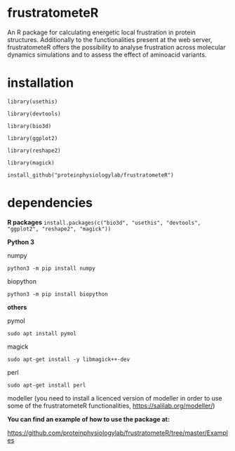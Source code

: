 # frustratometeR
An R package for calculating energetic local frustration in protein structures. Additionally to the functionalities present at the web server, frustratometeR offers the possibility to analyse frustration across molecular dynamics simulations and to assess the effect of aminoacid variants.

# installation 

`library(usethis)`

`library(devtools)`

`library(bio3d)`

`library(ggplot2)`

`library(reshape2)`

`library(magick)`

`install_github("proteinphysiologylab/frustratometeR")`

# dependencies

**R packages**
`install.packages(c("bio3d", "usethis", "devtools", "ggplot2", "reshape2", "magick"))`

**Python 3**

numpy 

`python3 -m pip install numpy`

biopython

`python3 -m pip install biopython`


**others**

pymol

`sudo apt install pymol`

magick

`sudo apt-get install -y libmagick++-dev`

perl

`sudo apt-get install perl`

modeller (you need to install a licenced version of modeller in order to use some of the frustratometeR functionalities, https://salilab.org/modeller/)

**You can find an example of how to use the package at:**

https://github.com/proteinphysiologylab/frustratometeR/tree/master/Examples
